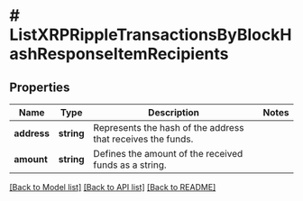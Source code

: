 # # ListXRPRippleTransactionsByBlockHashResponseItemRecipients

## Properties

Name | Type | Description | Notes
------------ | ------------- | ------------- | -------------
**address** | **string** | Represents the hash of the address that receives the funds. |
**amount** | **string** | Defines the amount of the received funds as a string. |

[[Back to Model list]](../../README.md#models) [[Back to API list]](../../README.md#endpoints) [[Back to README]](../../README.md)
